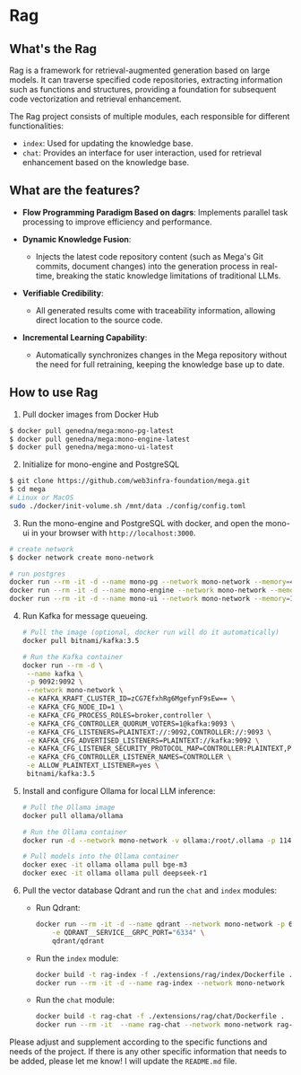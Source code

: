 # Rag

## What's the Rag

Rag is a framework for retrieval-augmented generation based on large models. It can traverse specified code repositories, extracting information such as functions and structures, providing a foundation for subsequent code vectorization and retrieval enhancement.

The Rag project consists of multiple modules, each responsible for different functionalities:
- `index`: Used for updating the knowledge base.
- `chat`: Provides an interface for user interaction, used for retrieval enhancement based on the knowledge base.

## What are the features?

- **Flow Programming Paradigm Based on dagrs**: Implements parallel task processing to improve efficiency and performance.
  
- **Dynamic Knowledge Fusion**: 
  - Injects the latest code repository content (such as Mega's Git commits, document changes) into the generation process in real-time, breaking the static knowledge limitations of traditional LLMs.

- **Verifiable Credibility**: 
  - All generated results come with traceability information, allowing direct location to the source code.

- **Incremental Learning Capability**: 
  - Automatically synchronizes changes in the Mega repository without the need for full retraining, keeping the knowledge base up to date.

## How to use Rag

1. Pull docker images from Docker Hub

```bash
$ docker pull genedna/mega:mono-pg-latest
$ docker pull genedna/mega:mono-engine-latest
$ docker pull genedna/mega:mono-ui-latest
```

2. Initialize for mono-engine and PostgreSQL

```bash
$ git clone https://github.com/web3infra-foundation/mega.git
$ cd mega
# Linux or MacOS
sudo ./docker/init-volume.sh /mnt/data ./config/config.toml
```

3. Run the mono-engine and PostgreSQL with docker, and open the mono-ui in your browser with `http://localhost:3000`.

```bash
# create network
$ docker network create mono-network

# run postgres
docker run --rm -it -d --name mono-pg --network mono-network --memory=4g -v /mnt/data/mono/pg-data:/var/lib/postgresql/data -p 5432:5432 mega:mono-pg-latest
docker run --rm -it -d --name mono-engine --network mono-network --memory=8g -v /mnt/data/mono/mono-data:/opt/mega -p 8000:8000 -p 22:9000 mega:mono-engine-latest
docker run --rm -it -d --name mono-ui --network mono-network --memory=1g -e MEGA_INTERNAL_HOST=http://mono-engine:8000 -e MEGA_HOST=https://git.gitmega.net -p 3000:3000 mega:mono-ui-latest
```

4. Run Kafka for message queueing.

   ```bash
   # Pull the image (optional, docker run will do it automatically)
   docker pull bitnami/kafka:3.5

   # Run the Kafka container
   docker run --rm -d \
    --name kafka \
    -p 9092:9092 \
    --network mono-network \
    -e KAFKA_KRAFT_CLUSTER_ID=zCG7EfxhRg6MgefynF9sEw== \
    -e KAFKA_CFG_NODE_ID=1 \
    -e KAFKA_CFG_PROCESS_ROLES=broker,controller \
    -e KAFKA_CFG_CONTROLLER_QUORUM_VOTERS=1@kafka:9093 \
    -e KAFKA_CFG_LISTENERS=PLAINTEXT://:9092,CONTROLLER://:9093 \
    -e KAFKA_CFG_ADVERTISED_LISTENERS=PLAINTEXT://kafka:9092 \
    -e KAFKA_CFG_LISTENER_SECURITY_PROTOCOL_MAP=CONTROLLER:PLAINTEXT,PLAINTEXT:PLAINTEXT \
    -e KAFKA_CFG_CONTROLLER_LISTENER_NAMES=CONTROLLER \
    -e ALLOW_PLAINTEXT_LISTENER=yes \
    bitnami/kafka:3.5
   ```

5. Install and configure Ollama for local LLM inference:
   ```bash
   # Pull the Ollama image
   docker pull ollama/ollama
   
   # Run the Ollama container
   docker run -d --network mono-network -v ollama:/root/.ollama -p 11434:11434 --name ollama ollama/ollama

   # Pull models into the Ollama container
   docker exec -it ollama ollama pull bge-m3
   docker exec -it ollama ollama pull deepseek-r1
   ```

6. Pull the vector database Qdrant and run the `chat` and `index` modules:

   - Run Qdrant:
     ```bash
     docker run --rm -it -d --name qdrant --network mono-network -p 6333:6333 -p 6334:6334 \
         -e QDRANT__SERVICE__GRPC_PORT="6334" \
         qdrant/qdrant
     ```

   - Run the `index` module:
     ```bash
     docker build -t rag-index -f ./extensions/rag/index/Dockerfile .
     docker run --rm -it -d --name rag-index --network mono-network  -v /mnt/data:/opt/data rag-index \
     ```

   - Run the `chat` module:
     ```bash
     docker build -t rag-chat -f ./extensions/rag/chat/Dockerfile .
     docker run --rm -it  --name rag-chat --network mono-network rag-chat
     ```

Please adjust and supplement according to the specific functions and needs of the project. If there is any other specific information that needs to be added, please let me know! I will update the `README.md` file.